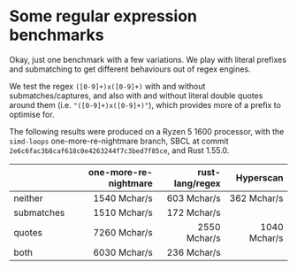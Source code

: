 # Some regular expression benchmarks

Okay, just one benchmark with a few variations. We play with literal
prefixes and submatching to get different behaviours out of regex
engines.

We test the regex `([0-9]+)x([0-9]+)` with and without
submatches/captures, and also with and without literal double quotes
around them (i.e. `"([0-9]+)x([0-9]+)"`), which provides more of a
prefix to optimise for.

The following results were produced on a Ryzen 5 1600 processor, with
the `simd-loops` one-more-re-nightmare branch, SBCL at commit
`2e6c6fac3b8caf618c0e4263244f7c3bed7f85ce`, and Rust 1.55.0.

|            | one-more-re-nightmare | rust-lang/regex |    Hyperscan |
|------------|----------------------:|----------------:|-------------:|
| neither    |          1540 Mchar/s |     603 Mchar/s |  362 Mchar/s |
| submatches |          1510 Mchar/s |     172 Mchar/s |              |
| quotes     |          7260 Mchar/s |    2550 Mchar/s | 1040 Mchar/s |
| both       |          6030 Mchar/s |     236 Mchar/s |              |
